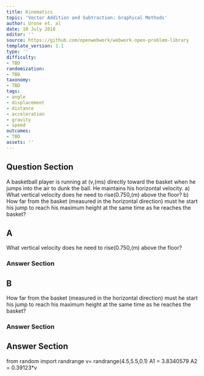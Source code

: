 ```yaml
---
title: Kinematics
topic: 'Vector Addition and Subtraction: Graphical Methods'
author: Urone et. al
date: 10 July 2018
editor: ''
source: https://github.com/openwebwork/webwork-open-problem-library
template_version: 1.1
type: ''
difficulty:
- TBD
randomization:
- TBD
taxonomy:
- TBD
tags:
- angle
- displacement
- distance
- acceleration
- gravity
- speed
outcomes:
- TBD
assets: ''
---
```


## Question Section 

A basketball player is running at (v,(ms) directly toward the basket when he jumps into the air to dunk the ball. He maintains his horizontal velocity.
a) What vertical velocity does he need to rise(0.750,(m) above the floor?
b) How far from the basket (measured in the horizontal direction) must he start his jump to reach his maximum height at the same time as he reaches the basket?

## A
What vertical velocity does he need to rise(0.750,(m) above the floor?
### Answer Section
## B
How far from the basket (measured in the horizontal direction) must he start his jump to reach his maximum height at the same time as he reaches the basket?
### Answer Section


## Answer Section

from random import randrange
v= randrange(4.5,5.5,0.1)
A1 = 3.8340579
A2 = 0.39123*v